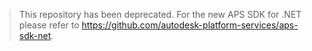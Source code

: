 > This repository has been deprecated. For the new APS SDK for .NET please refer to https://github.com/autodesk-platform-services/aps-sdk-net.
